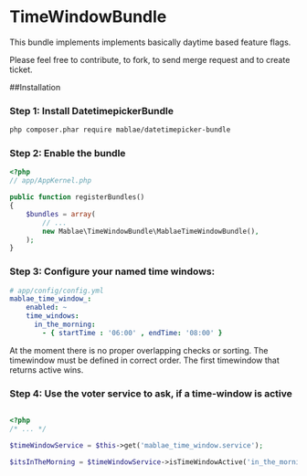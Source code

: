# TimeWindowBundle

This bundle implements implements basically daytime based feature flags. 

Please feel free to contribute, to fork, to send merge request and to create ticket.

##Installation

### Step 1: Install DatetimepickerBundle

```bash
php composer.phar require mablae/datetimepicker-bundle
```

### Step 2: Enable the bundle

``` php
<?php
// app/AppKernel.php

public function registerBundles()
{
    $bundles = array(
        // ...
        new Mablae\TimeWindowBundle\MablaeTimeWindowBundle(),
    );
}
```


### Step 3: Configure your named time windows:
``` yml
# app/config/config.yml
mablae_time_window_:
    enabled: ~
    time_windows:
      in_the_morning:
        - { startTime : '06:00' , endTime: '08:00' }
```

At the moment there is no proper overlapping checks or sorting. The timewindow must be defined in correct order. 
The first timewindow that returns active wins.

### Step 4: Use the voter service to ask, if a time-window is active
``` php

<?php 
/* ... */ 

$timeWindowService = $this->get('mablae_time_window.service');

$itsInTheMorning = $timeWindowService->isTimeWindowActive('in_the_morning')


```
